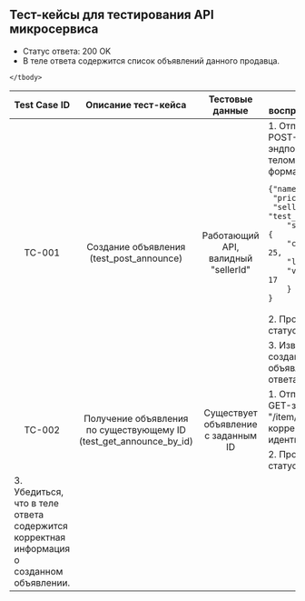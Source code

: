 ## Тест-кейсы для тестирования API микросервиса

<table>
    <thead>
        <tr>
            <th>Test Case ID</th>
            <th>Описание тест-кейса</th>
            <th>Тестовые данные</th>
            <th>Шаги воспроизведения</th>
            <th>Ожидаемый результат</th>
            <th>Фактический результат</th>
            <th>Статус прохождения</th>
        </tr>
    </thead>
    <tbody>
        <tr>
            <td rowspan=3 align="center">TC-001</td>
            <td rowspan=3 align="center">Создание объявления (test_post_announce)</td>
            <td rowspan=3 align="center">Работающий API, валидный "sellerId"</td>
            <td align="left">1. Отправить POST-запрос на эндпоинт "/item" с телом запроса в формате JSON:
		
```
{"name": "Nokia",
 "price": 12500,
 "sellerId": "test_seller_ID",
	"statistics": {
 	"contacts": 25,
 	"like": 15, 
 	"viewCount": 17
 	}    
} 
```
</td>
 
<td rowspan=3 align="left">
	        <ul type="disc">
		    <li>Статус ответа: 200 OK</li>
		    <li>В теле ответа присутствует строка: "Сохранили объявление - ID", где ID это уникальный идентификатор объявления.</li>
	        </ul> 
	    </td>
 	    <td rowspan=3 align="left">Сервер возвращает статус `200`, в ответе присутствует сообщение с ID объявления.</td>
  	    <td rowspan=3 align="center">Check</td>
 	</tr>
        <tr>
            <td align="left">2. Проверить статус ответа.</td>
        </tr>
	<tr>
            <td align="left">3. Извлечь ID созданного объявления из ответа.</td>
        </tr>
        <tr>
            <td rowspan=3 align="center">TC-002</td>
            <td rowspan=3 align="center">Получение объявления по существующему ID (test_get_announce_by_id)</td>
            <td rowspan=3 align="center">Существует объявление с заданным ID</td>
	    <td align="left">1. Отправить GET-запрос на "/item/ID" с корректным идентификатором.</td>
        </tr>
	<tr>
	    <ul type="disc">
		<li>Статус ответа: 200 OK</li>
		<li>В теле ответа содержится список объявлений данного продавца.</li>
	    </ul>  	
	</tr>
	<tr>
            <td align="left">2. Проверить статус ответа.</td>
        </tr>
	<tr>
            <td align="left">3. Убедиться, что в теле ответа содержится корректная информация о созданном объявлении.</td>
        </tr>


 
    </tbody>
</table>
